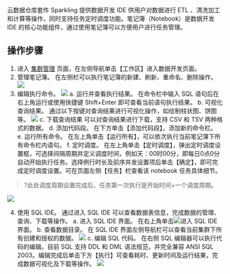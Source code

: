 云数据仓库套件 Sparkling 提供数据开发 IDE 供用户对数据进行 ETL 、清洗加工和计算等操作，同时支持任务定时调度功能。笔记簿（Notebook）是数据开发 IDE 的核心功能组件，通过使用笔记簿可以方便用户进行任务管理。

## 操作步骤
1. 进入 [集群管理](https://sparkling.cloud.tencent.com) 页面，在左侧导航单击【工作区】进入数据开发页面。
2. 管理笔记簿。
在左侧栏可以执行笔记簿的新建、刷新、重命名、删除操作。![](https://main.qcloudimg.com/raw/3f6e09745ad24a128fe61e8eba57bcab.png)
3. 编辑执行命令。
![](https://main.qcloudimg.com/raw/c7bd2dd56fb8870a95ef532731c88b44.png)
   a. 运行并查看执行结果。
   在命令栏中输入 SQL 语句后在右上角运行或使用快捷键 Shift+Enter 即可查看当前语句执行结果。
   b. 可视化查询结果。
   通过以下按键对查询结果进行可视化操作，如绘制柱状图、饼图等。
	 ![](https://main.qcloudimg.com/raw/beccda50a4d06e69c0dc450ef9b2515e.png)
   c.	下载查询结果
   可以对查询结果进行下载，支持 CSV 和 TSV 两种格式的数据。
   d.	添加代码段。
   在下方单击【添加代码段】，添加新的命令栏。
   e.	运行所有命令。
   在左上角单击【运行所有】，可以依次执行当前笔记簿下所有命令栏内语句。
	 f. 定时调度。
   在左上角单击【定时调度】，弹出定时调度设置框，可选择间隔周期并定义调度时间，例如天：00时00分，即每日0点0分自动开始执行任务。选择例行时长及前序并发设置项后单击【确定】，即可完成定时调度设置。可在页面左侧【任务】栏查看该 notebook 任务具体细节。
> ?此处调度周期设置完成后，任务第一次执行是开始时间+一个调度周期。
>
![](https://main.qcloudimg.com/raw/b289c3592e130c58fd6a2d76730a9929.png)

4. 使用 SQL IDE。
通过进入 SQL IDE 可以查看数据表信息，完成数据的管理、查询、下载等操作。
a.	进入 SQL IDE 界面。
在右上角单击<img src="https://main.qcloudimg.com/raw/712bdbcd5c1001d683646a11b0c9557d.png"  style="margin:0;">进入 SQL IDE 界面。
b.	查看数据目录。
在 SQL IDE 界面左侧导航栏可以查看当前集群下所有创建和授权的数据。
![](https://main.qcloudimg.com/raw/88b61430f99dcc8023325b82f6819470.png)
c.	编辑 SQL 代码。
在右侧 SQL 编辑器可以执行代码的编辑。目前 SQL 支持 DDL 和 DML 语法规范，并完全兼容 ANSI SQL 2003。编辑完成后单击下方【执行】可查看耗时、更新时间及运行结果，完成数据可视化及下载等操作。
![](https://main.qcloudimg.com/raw/77cc986281b6720e2c69bfcca6098bb7.png)
 




 






